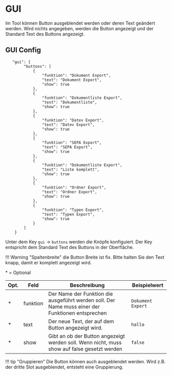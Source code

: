 # GUI


Im Tool können Button ausgeblendet werden oder deren Text geändert werden. 
Wird nichts angegeben, werden die Button angezeigt und der Standard Text des Buttons angezeigt.


## GUI Config
```
   "gui": {
        "buttons": [
            {
                "funktion": "Dokument Export",
                "text": "Dokument Export",
                "show": true
            },
            {
                "funktion": "Dokumentliste Export",
                "text": "Dokumentliste",
                "show": true
            },
            {
                "funktion": "Datev Export",
                "text": "Datev Export",
                "show": true
            },
            {
                "funktion": "SEPA Export",
                "text": "SEPA Export",
                "show": true
            },
            {
                "funktion": "Dokumentliste Export",
                "text": "Liste komplett",
                "show": true
            },
            {
                "funktion": "Ordner Export",
                "text": "Ordner Export",
                "show": true
            },
            {
                "funktion": "Typen Export",
                "text": "Typen Export",
                "show": true
            }
        ]
    }
```
Unter dem Key ```gui``` -> ```buttons``` werden die Knöpfe konfiguiert. 
Der Key entspricht dem Standard Text des Buttons in der Oberfläche. 

!!! Warning "Spaltenbreite"
    die Button Breite ist fix. Bitte halten Sie den Text knapp, damit er komplett angezeigt wird. 


\* = Optional

| Opt. | Feld | Beschreibung                                                                                          | Beispielwert                                  |
| ---- | ---- | ----------------------------------------------------------------------------------------------------- | --------------------------------------------- |
| *    | funktion | Der Name der Funktion die ausgeführt werden soll. Der Name muss einer der Funktionen entsprechen                | ```Dokument Export``` |
| *    | text | Der neue Text, der auf dem Button angezeigt wird.                | ```hallo ``` |
| *    | show | Gibt an ob der Button angezeigt werden soll. Wenn nicht, muss show auf false gesetzt werden | ```false```                                  |


!!! tip "Gruppieren"
    Die Button können auch ausgeblendet werden. Wird z.B. der dritte Slot ausgeblendet, entsteht eine Gruppierung. 